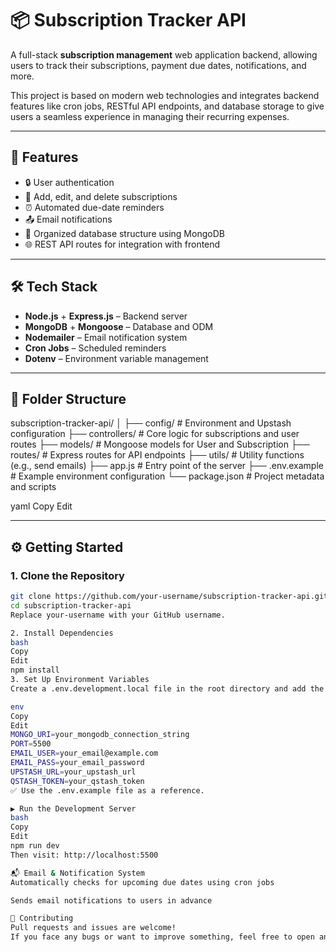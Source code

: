 # 📦 Subscription Tracker API

A full-stack **subscription management** web application backend, allowing users to track their subscriptions, payment due dates, notifications, and more.

This project is based on modern web technologies and integrates backend features like cron jobs, RESTful API endpoints, and database storage to give users a seamless experience in managing their recurring expenses.

---

## 🚀 Features

- 🔒 User authentication
- 📅 Add, edit, and delete subscriptions
- ⏰ Automated due-date reminders
- 📤 Email notifications
- 📂 Organized database structure using MongoDB
- 🌐 REST API routes for integration with frontend

---

## 🛠️ Tech Stack

- **Node.js** + **Express.js** – Backend server
- **MongoDB** + **Mongoose** – Database and ODM
- **Nodemailer** – Email notification system
- **Cron Jobs** – Scheduled reminders
- **Dotenv** – Environment variable management

---

## 📁 Folder Structure

subscription-tracker-api/
│
├── config/ # Environment and Upstash configuration
├── controllers/ # Core logic for subscriptions and user routes
├── models/ # Mongoose models for User and Subscription
├── routes/ # Express routes for API endpoints
├── utils/ # Utility functions (e.g., send emails)
├── app.js # Entry point of the server
├── .env.example # Example environment configuration
└── package.json # Project metadata and scripts

yaml
Copy
Edit

---

## ⚙️ Getting Started

### 1. Clone the Repository

```bash
git clone https://github.com/your-username/subscription-tracker-api.git
cd subscription-tracker-api
Replace your-username with your GitHub username.

2. Install Dependencies
bash
Copy
Edit
npm install
3. Set Up Environment Variables
Create a .env.development.local file in the root directory and add the following:

env
Copy
Edit
MONGO_URI=your_mongodb_connection_string
PORT=5500
EMAIL_USER=your_email@example.com
EMAIL_PASS=your_email_password
UPSTASH_URL=your_upstash_url
QSTASH_TOKEN=your_qstash_token
✅ Use the .env.example file as a reference.

▶️ Run the Development Server
bash
Copy
Edit
npm run dev
Then visit: http://localhost:5500

📬 Email & Notification System
Automatically checks for upcoming due dates using cron jobs

Sends email notifications to users in advance

🤝 Contributing
Pull requests and issues are welcome!
If you face any bugs or want to improve something, feel free to open an issue or fork the repo.

